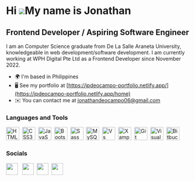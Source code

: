 Hi ![](https://user-images.githubusercontent.com/18350557/176309783-0785949b-9127-417c-8b55-ab5a4333674e.gif)My name is Jonathan
=============================================================================================================================================

Frontend Developer / Aspiring Software Engineer
----------------------------------------------------------

I am an Computer Science graduate from De La Salle Araneta University, knowledgeable in web development/software development. I am currently working at WPH Digital Pte Ltd as a Frontend Developer since November 2022.

* 🌍  I'm based in Philippines
* 🖥️  See my portfolio at [https://jpdeocampo-portfolio.netlify.app/](https://jpdeocampo-portfolio.netlify.app/home)
* ✉️  You can contact me at [jonathandeocampo06@gmail.com](mailto:jonathandeocampo06@gmail.com)

### Languages and Tools


<p align="left">
<a href="https://developer.mozilla.org/en-US/docs/Glossary/HTML5" target="_blank" rel="noreferrer"><img src="https://cdn.simpleicons.org/html5" width="36" height="36" alt="HTML5" /></a>&nbsp;
<a href="https://www.w3.org/TR/CSS/#css" target="_blank" rel="noreferrer"><img src="https://cdn.simpleicons.org/css3" width="36" height="36" alt="CSS3" /></a>&nbsp;
<a href="https://developer.mozilla.org/en-US/docs/Web/JavaScript" target="_blank" rel="noreferrer"><img src="https://cdn.simpleicons.org/javascript" width="36" height="36" alt="JavaScript" /></a>&nbsp;
<a href="https://getbootstrap.com/" target="_blank" rel="noreferrer"><img src="https://cdn.simpleicons.org/bootstrap" width="36" height="36" alt="Bootstrap" /></a>&nbsp;
  <a href="https://sass-lang.com/" target="_blank" rel="noreferrer"><img src="https://cdn.simpleicons.org/sass" width="36" height="36" alt="Sass" /></a>&nbsp;
<a href="https://www.mysql.com/" target="_blank" rel="noreferrer"><img src="https://raw.githubusercontent.com/danielcranney/readme-generator/main/public/icons/skills/mysql-colored.svg" width="36" height="36" alt="MySQL" /></a>&nbsp;
<a href="https://code.visualstudio.com/" target="_blank" rel="noreferrer"><img src="https://cdn.simpleicons.org/visualstudiocode/#0078d7" width="36" height="36" alt="Vs Code" /></a>&nbsp;
<a href="https://code.visualstudio.com/" target="_blank" rel="noreferrer"><img src="https://cdn.simpleicons.org/xampp" width="36" height="36" alt="Xampp" /></a>&nbsp;
<a href="https://www.apachefriends.org/" target="_blank" rel="noreferrer"><img src="https://cdn.simpleicons.org/git" width="36" height="36" alt="Git" /></a>&nbsp;
<a href="https://visualstudio.microsoft.com/" target="_blank" rel="noreferrer"><img src="https://cdn.simpleicons.org/visualstudio" width="36" height="36" alt="Visual Studio" /></a>&nbsp;
<a href="https://bitbucket.org/" target="_blank" rel="noreferrer"><img src="https://cdn.simpleicons.org/bitbucket" width="36" height="36" alt="Bitbucket" /></a>&nbsp;
<!--
<a href="https://reactjs.org/" target="_blank" rel="noreferrer"><img src="https://raw.githubusercontent.com/danielcranney/readme-generator/main/public/icons/skills/react-colored.svg" width="36" height="36" alt="React" /></a>
<a href="https://redux.js.org/" target="_blank" rel="noreferrer"><img src="https://raw.githubusercontent.com/danielcranney/readme-generator/main/public/icons/skills/redux-colored.svg" width="36" height="36" alt="Redux" /></a>
<a href="https://nodejs.org/en/" target="_blank" rel="noreferrer"><img src="https://raw.githubusercontent.com/danielcranney/readme-generator/main/public/icons/skills/nodejs-colored.svg" width="36" height="36" alt="NodeJS" /></a>
<a href="https://expressjs.com/" target="_blank" rel="noreferrer"><img src="https://raw.githubusercontent.com/danielcranney/readme-generator/main/public/icons/skills/express-colored.svg" width="36" height="36" alt="Express" /></a>
<a href="https://www.mongodb.com/" target="_blank" rel="noreferrer"><img src="https://raw.githubusercontent.com/danielcranney/readme-generator/main/public/icons/skills/mongodb-colored.svg" width="36" height="36" alt="MongoDB" /></a>
<a href="https://www.mysql.com/" target="_blank" rel="noreferrer"><img src="https://raw.githubusercontent.com/danielcranney/readme-generator/main/public/icons/skills/mysql-colored.svg" width="36" height="36" alt="MySQL" /></a>
</p>-->


### Socials

<p align="left"> </a> <a href="https://github.com/JPDeOcampo" target="_blank" rel="noreferrer"><img src="https://cdn.simpleicons.org/github/black" width="32" height="32" /></a> &nbsp;
<a href="https://www.linkedin.com/in/jonathandeocampo/" target="_blank" rel="noreferrer"><img src="https://cdn.simpleicons.org/linkedin" width="32" height="32" /></a>&nbsp;
<a href="https://www.instagram.com/jpdeocampo_17/" target="_blank" rel="noreferrer"><img src="https://cdn.simpleicons.org/instagram" width="32" height="32" /></a>&nbsp;
<a href="https://discord.com/users/453378333015801877" target="_blank" rel="noreferrer"><img src="https://cdn.simpleicons.org/discord" width="32" height="32" /></a></p>&nbsp;

